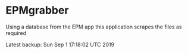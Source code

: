 # EPMgrabber
Using a database from the EPM app this application scrapes the files as required


Latest backup: Sun Sep 1 17:18:02 UTC 2019
